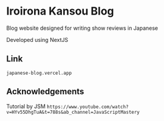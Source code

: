 # Iroirona Kansou Blog

Blog website designed for writing show reviews in Japanese

Developed using NextJS
## Link
`japanese-blog.vercel.app`

## Acknowledgements
Tutorial by JSM
`https://www.youtube.com/watch?v=HYv55DhgTuA&t=788s&ab_channel=JavaScriptMastery`
